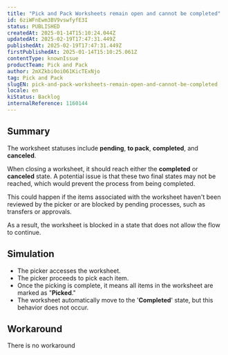 ```yaml
---
title: "Pick and Pack Worksheets remain open and cannot be completed"
id: 6ziWFnEwm3BV9vswfyfE3I
status: PUBLISHED
createdAt: 2025-01-14T15:10:24.044Z
updatedAt: 2025-02-19T17:47:31.449Z
publishedAt: 2025-02-19T17:47:31.449Z
firstPublishedAt: 2025-01-14T15:10:25.061Z
contentType: knownIssue
productTeam: Pick and Pack
author: 2mXZkbi0oi061KicTExNjo
tag: Pick and Pack
slugEN: pick-and-pack-worksheets-remain-open-and-cannot-be-completed
locale: en
kiStatus: Backlog
internalReference: 1160144
---
```


## Summary


The worksheet statuses include **pending**, **to pack**, **completed**, and **canceled**.

When closing a worksheet, it should reach either the **completed** or **canceled** state. A potential issue is that these two final states may not be reached, which would prevent the process from being completed.

This could happen if the items associated with the worksheet haven't been reviewed by the picker or are blocked by pending processes, such as transfers or approvals.

As a result, the worksheet is blocked in a state that does not allow the flow to continue.


##

## Simulation



- The picker accesses the worksheet.
- The picker proceeds to pick each item.
- Once the picking is complete, it means all items in the worksheet are marked as "**Picked**."
- The worksheet automatically move to the '**Completed**' state, but this behavior does not occur.


##

## Workaround


There is no workaround





